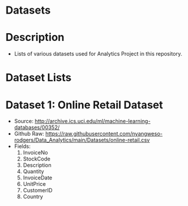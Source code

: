 # Datasets

# Description
* Lists of various datasets used for Analytics Project in this repository. 

# Dataset Lists

# Dataset 1: Online Retail Dataset
* Source: http://archive.ics.uci.edu/ml/machine-learning-databases/00352/
* Github Raw: https://raw.githubusercontent.com/nyangweso-rodgers/Data_Analytics/main/Datasets/online-retail.csv
* Fields:
    1. InvoiceNo
    2. StockCode
    3. Description
    4. Quantity
    5. InvoiceDate
    6. UnitPrice
    7. CustomerID
    8. Country